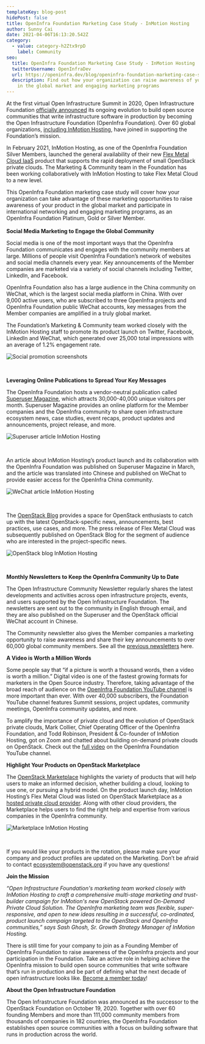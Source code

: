 ```yaml
---
templateKey: blog-post
hidePost: false
title: OpenInfra Foundation Marketing Case Study - InMotion Hosting
author: Sunny Cai
date: 2021-04-06T16:13:20.542Z
category:
  - value: category-h2Ztx9rpD
    label: Community
seo:
  title: OpenInfra Foundation Marketing Case Study - InMotion Hosting
  twitterUsername: OpenInfraDev
  url: https://openinfra.dev/blog/openinfra-foundation-marketing-case-study-inmotion-hosting
  description: Find out how your organization can raise awareness of your product
    in the global market and engaging marketing programs
---
```

At the first virtual Open Infrastructure Summit in 2020, Open Infrastructure Foundation [officially announced](https://openinfra.dev/blog/introducing-the-open-infrastructure-foundation) its ongoing evolution to build open source communities that write infrastructure software in production by becoming the Open Infrastructure Foundation (OpenInfra Foundation). Over 60 global organizations, [including InMotion Hosting](https://www.youtube.com/watch?v=hYOa5CCAtJQ), have joined in supporting the Foundation’s mission. 

In February 2021, InMotion Hosting, as one of the OpenInfra Foundation Silver Members, launched the general availability of their new [Flex Metal Cloud IaaS](https://www.inmotionhosting.com/cloud/flex-metal-iaas) product that supports the rapid deployment of small OpenStack private clouds. The Marketing & Community team in the Foundation has been working collaboratively with InMotion Hosting to take Flex Metal Cloud to a new level.

This OpenInfra Foundation marketing case study will cover how your organization can take advantage of these marketing opportunities to raise awareness of your product in the global market and participate in international networking and engaging marketing programs, as an OpenInfra Foundation Platinum, Gold or Silver Member.\
\
**Social Media Marketing to Engage the Global Community**

Social media is one of the most important ways that the OpenInfra Foundation communicates and engages with the community members at large. Millions of people visit OpenInfra Foundation’s network of websites and social media channels every year. Key announcements of the Member companies are marketed via a variety of social channels including Twitter, LinkedIn, and Facebook.

OpenInfra Foundation also has a large audience in the China community on WeChat, which is the largest social media platform in China. With over 9,000 active users, who are subscribed to three OpenInfra projects and OpenInfra Foundation public WeChat accounts, key messages from the Member companies are amplified in a truly global market. 

The Foundation’s Marketing & Community team worked closely with the InMotion Hosting staff to promote its product launch on Twitter, Facebook, LinkedIn and WeChat, which generated over 25,000 total impressions with an average of 1.2% engagement rate. 

![Social promotion screenshots](/img/image-1.jpg)

<br/>

**Leveraging Online Publications to Spread Your Key Messages** 

The OpenInfra Foundation hosts a vendor-neutral publication called [Superuser Magazine](https://superuser.openstack.org/), which attracts 30,000-40,000 unique visitors per month. Superuser Magazine provides an online platform for the Member companies and the OpenInfra community to share open infrastructure ecosystem news, case studies, event recaps, product updates and announcements, project release, and more.

![Superuser article InMotion Hosting](/img/image-2.png)

<br/>

An article about InMotion Hosting’s product launch and its collaboration with the OpenInfra Foundation was published on Superuser Magazine in March, and the article was translated into Chinese and published on WeChat to provide easier access for the OpenInfra China community. 

![WeChat article InMotion Hosting](/img/image-3.png)

<br/>

The [OpenStack Blog](https://www.openstack.org/blog) provides a space for OpenStack enthusiasts to catch up with the latest OpenStack-specific news, announcements, best practices, use cases, and more. The press release of Flex Metal Cloud was subsequently published on OpenStack Blog for the segment of audience who are interested in the project-specific news.

![OpenStack blog InMotion Hosting](/img/image-4.png "OpenStack blog InMotion Hosting")

<br/>

**Monthly Newsletters to Keep the OpenInfra Community Up to Date**

The Open Infrastructure Community Newsletter regularly shares the latest developments and activities across open infrastructure projects, events, and users supported by the Open Infrastructure Foundation. The newsletters are sent out to the community in English through email, and they are also published on the Superuser and the OpenStack official WeChat account in Chinese.

The Community newsletter also gives the Member companies a marketing opportunity to raise awareness and share their key announcements to over 60,000 global community members. See all the [previous newsletters](https://superuser.openstack.org/?s=Inside+Open+Infrastructure%3A+The+latest+from+the+OpenInfra+Foundation) here.

**A Video is Worth a Million Words**

Some people say that “if a picture is worth a thousand words, then a video is worth a million.” Digital video is one of the fastest growing formats for marketers in the Open Source industry. Therefore, taking advantage of the broad reach of audience on the [OpenInfra Foundation YouTube channel](https://www.youtube.com/c/OpenStackFoundation/featured) is more important than ever. With over 40,000 subscribers, the Foundation YouTube channel features Summit sessions, project updates, community meetings, OpenInfra community updates, and more.

To amplify the importance of private cloud and the evolution of OpenStack private clouds, Mark Collier, Chief Operating Officer of the OpenInfra Foundation, and Todd Robinson, President & Co-founder of InMotion Hosting, got on Zoom and chatted about building on-demand private clouds on OpenStack. Check out the [full video](https://www.youtube.com/watch?v=-tZUZD7wDps&list=PLKqaoAnDyfgppvtkz_N9IcNrxVBbvSS7R) on the OpenInfra Foundation YouTube channel.

**Highlight Your Products on OpenStack Marketplace**

The [OpenStack Marketplace](https://www.openstack.org/marketplace/) highlights the variety of products that will help users to make an informed decision, whether building a cloud, looking to use one, or pursuing a hybrid model. On the product launch day, InMotion Hosting’s Flex Metal Cloud was listed on OpenStack Marketplace as a [hosted private cloud provider](https://www.openstack.org/marketplace/hosted-private-clouds/). Along with other cloud providers, the Marketplace helps users to find the right help and expertise from various companies in the OpenInfra community. 

![Marketplace InMotion Hosting](/img/image-5.png "Marketplace InMotion Hosting")

<br/>

If you would like your products in the rotation, please make sure your company and product profiles are updated on the Marketing. Don’t be afraid to contact [ecosystem@openstack.org](mailto:ecosystem@openstack.org) if you have any questions!

**Join the Mission**

*“Open Infrastructure Foundation's marketing team worked closely with InMotion Hosting to craft a comprehensive multi-stage marketing and trust-builder campaign for InMotion's new OpenStack powered On-Demand Private Cloud Solution. The OpenInfra marketing team was flexible, super-responsive, and open to new ideas resulting in a successful, co-ordinated, product launch campaign targeted to the OpenStack and OpenInfra communities,” says Sash Ghosh, Sr. Growth Strategy Manager of InMotion Hosting.*

There is still time for your company to join as a Founding Member of OpenInfra Foundation to raise awareness of the OpenInfra projects and your participation in the Foundation. Take an active role in helping achieve the OpenInfra mission to build open source communities that write software that’s run in production and be part of defining what the next decade of open infrastructure looks like. [Become a member today](https://openinfra.dev/join/)!

**About the Open Infrastructure Foundation** 

The Open Infrastructure Foundation was announced as the successor to the OpenStack Foundation on October 19, 2020. Together with over 60 founding Members and more than 111,000 community members from thousands of companies in 182 countries, the OpenInfra Foundation establishes open source communities with a focus on building software that runs in production across the world.